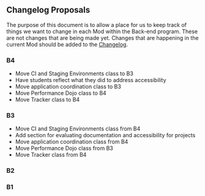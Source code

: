 ## Changelog Proposals

The purpose of this document is to allow a place for us to keep track of things we want to change in each Mod within the Back-end program. These are not changes that are being made yet. Changes that are happening in the current Mod should be added to the [Changelog](changelog).

### B4

* Move CI and Staging Environments class to B3
* Have students reflect what they did to address accessibility
* Move application coordination class to B3
* Move Performance Dojo class to B4
* Move Tracker class to B4

### B3

* Move CI and Staging Environments class from B4
* Add section for evaluating documentation and accessibility for projects
* Move application coordination class from B4
* Move Performance Dojo class from B3
* Move Tracker class from B4

### B2


### B1
